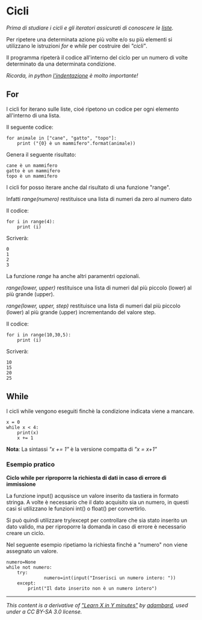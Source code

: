 # Cicli

_Prima di studiare i cicli e gli iteratori assicurati di conoscere le [liste](Type_List.md)._

Per ripetere una determinata azione più volte e/o su più elementi si utilizzano le istruzioni _for_ e _while_ per costruire dei _"cicli"_.

Il programma ripeterà il codice all'interno del ciclo per un numero di volte determinato da una determinata condizione.

_Ricorda, in python [l'indentazione](Indentation.md) è molto importante!_


## For

I cicli for iterano sulle liste, cioé ripetono un codice per ogni elemento all'interno di una lista.


Il seguente codice:

    for animale in ["cane", "gatto", "topo"]:              
        print ("{0} è un mammifero".format(animale))

Genera il seguente risultato:

    cane è un mammifero                                    
    gatto è un mammifero
    topo è un mammifero


I cicli for posso iterare anche dal risultato di una funzione "range".

Infatti _range(numero)_ restituisce una lista di numeri da zero al numero dato

Il codice:

    for i in range(4):
        print (i)

Scriverà:

    0                                                      
    1
    2
    3


La funzione _range_ ha anche altri paramentri opzionali.

_range(lower, upper)_ restituisce una lista di numeri dal più piccolo (lower) al più grande (upper).

_range(lower, upper, step)_ restituisce una lista di numeri dal più piccolo (lower) al più grande (upper) incrementando del valore step.

Il codice: 

    for i in range(10,30,5):
        print (i)

Scriverà:

    10                                                      
    15
    20
    25


## While

I cicli while vengono eseguiti finchè la condizione indicata viene a mancare.

    x = 0                                               
    while x < 4:
        print(x)
        x += 1  

**Nota**: La sintassi _"x += 1"_ è la versione compatta di _"x = x+1"_

### Esempio pratico
**Ciclo while per riproporre la richiesta di dati in caso di errore di immissione**

La funzione input() acqusisce un valore inserito da tastiera in formato stringa. A volte è necessario che il dato acquisito sia un numero, in questi casi si utilizzano le funzioni int() o float() per convertirlo. 

Si può quindi  utilizzare try/except per controllare che sia stato inserito un dato valido, ma per riproporre la domanda in caso di errore è necessario creare un ciclo.

Nel seguente esempio ripetiamo la richiesta finché a "numero" non viene assegnato un valore.

    numero=None                                                                        
    while not numero:
        try:
                  numero=int(input("Inserisci un numero intero: "))
        except:
            print("Il dato inserito non è un numero intero")


---

_This content is a derivative of ["Learn X in Y minutes"](https://github.com/adambard/learnxinyminutes-docs) by [adambard](https://github.com/adambard), used under a CC BY-SA 3.0 license._
